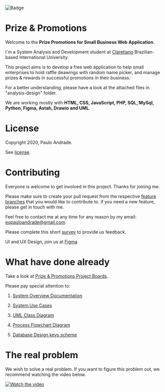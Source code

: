![Badge](https://img.shields.io/badge/Join-Us-%232157cz??style=flat-square&logo=appveyor)

# Prize & Promotions

Welcome to the <b>Prize Promotions for Small Business Web Application</b>. 

I´m a System Analysis and Development student at <a  href="https://claretiano.edu.br/"> Claretiano</a> Brazilian-based International University.

This project aims is to develop a free web application to help small enterprises to hold raffle deawings with random name picker, and manage prizes & rewards in successful promotions in their business. 

For a better understanding, please have a look at the attached files in "analysis-design" folder. 

We are working mostly with <b>HTML, CSS, JavaScript, PHP, SQL, MySql, Python, Figma, Astah, Drawio and UML</b>. 

# License

Copyright 2020, Paulo Andrade.

See [license](https://github.com/Paulo-AndradeB/Prize-Promotions/blob/main/LICENSE).

# Contributing

Everyone is welcome to get involved in this project. Thanks for joining me.

Please make sure to create your pull request from the respective [feature branches](https://github.com/Paulo-AndradeB/Prize-Promotions/branches) that you would like to contribute to. if you need a new feature, please get in touch with me.

Feel free to contact me at any time for any reason by my email: eupauloandrade@gmail.com. 

Please complete this short [survey](https://forms.gle/PwCiLAYLBBbt8g2w9) to provide us feedback.

UI and UX Design, join us at [Figma](https://www.figma.com/file/pYbMT8XFjnPlJVZ13HJ0fc/homePage?node-id=16%3A679)

# What have done already

Take a look at [Prize & Promotions Project Boards](https://github.com/Paulo-AndradeB/Prize-Promotions/projects/1).

Please pay special attention to:

1. [System Overview Documentation](https://github.com/Paulo-AndradeB/Prize-Promotions_And_Raffle-Drawings-Name-Picker/blob/Develop/analysis-design/System%20Overview%20Documentation%20-%20Prize%20Promotions.docx)

2. [System Use Cases](https://github.com/Paulo-AndradeB/Prize-Promotions_And_Raffle-Drawings-Name-Picker/blob/Develop/analysis-design/Use%20Cases%20-%20Prize%20Promotions.docx)

3. [UML Class Diagram](https://github.com/Paulo-AndradeB/Prize-Promotions_And_Raffle-Drawings-Name-Picker/blob/Develop/analysis-design/ClassDiagram_Prize-Promotions.pdf)

4. [Process Flowchart Diagram](https://github.com/Paulo-AndradeB/Prize-Promotions_And_Raffle-Drawings-Name-Picker/blob/Develop/analysis-design/Process%20Flowchart%20-%20Prize%20Promotions.jpg)

5. [Database Design keys scheme](https://github.com/Paulo-AndradeB/Prize-Promotions_And_Raffle-Drawings-Name-Picker/blob/Develop/analysis-design/Database_Design_key_scheme.xlsx)

# The real problem

We wish to solve a real problem. If you want to figure this problem out, we recommend watching the video below.

[![Watch the video](http://i1.ytimg.com/vi/vTxkD81Qmsk/hqdefault.jpg)](https://youtu.be/vTxkD81Qmsk)




